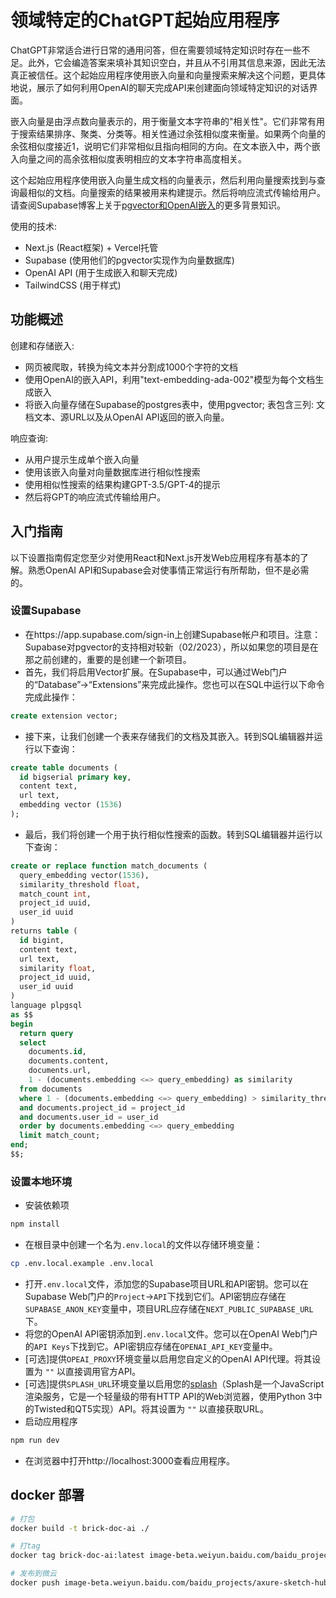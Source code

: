 # 领域特定的ChatGPT起始应用程序

ChatGPT非常适合进行日常的通用问答，但在需要领域特定知识时存在一些不足。此外，它会编造答案来填补其知识空白，并且从不引用其信息来源，因此无法真正被信任。这个起始应用程序使用嵌入向量和向量搜索来解决这个问题，更具体地说，展示了如何利用OpenAI的聊天完成API来创建面向领域特定知识的对话界面。

嵌入向量是由浮点数向量表示的，用于衡量文本字符串的"相关性"。它们非常有用于搜索结果排序、聚类、分类等。相关性通过余弦相似度来衡量。如果两个向量的余弦相似度接近1，说明它们非常相似且指向相同的方向。在文本嵌入中，两个嵌入向量之间的高余弦相似度表明相应的文本字符串高度相关。

这个起始应用程序使用嵌入向量生成文档的向量表示，然后利用向量搜索找到与查询最相似的文档。向量搜索的结果被用来构建提示。然后将响应流式传输给用户。请查阅Supabase博客上关于[pgvector和OpenAI嵌入](https://supabase.com/blog/openai-embeddings-postgres-vector)的更多背景知识。

使用的技术:

- Next.js (React框架) + Vercel托管
- Supabase (使用他们的pgvector实现作为向量数据库)
- OpenAI API (用于生成嵌入和聊天完成)
- TailwindCSS (用于样式)

## 功能概述

创建和存储嵌入:

- 网页被爬取，转换为纯文本并分割成1000个字符的文档
- 使用OpenAI的嵌入API，利用"text-embedding-ada-002"模型为每个文档生成嵌入
- 将嵌入向量存储在Supabase的postgres表中，使用pgvector; 表包含三列: 文档文本、源URL以及从OpenAI API返回的嵌入向量。

响应查询:

- 从用户提示生成单个嵌入向量
- 使用该嵌入向量对向量数据库进行相似性搜索
- 使用相似性搜索的结果构建GPT-3.5/GPT-4的提示
- 然后将GPT的响应流式传输给用户。

## 入门指南

以下设置指南假定您至少对使用React和Next.js开发Web应用程序有基本的了解。熟悉OpenAI API和Supabase会对使事情正常运行有所帮助，但不是必需的。

### 设置Supabase

- 在https://app.supabase.com/sign-in上创建Supabase帐户和项目。注意：Supabase对pgvector的支持相对较新（02/2023），所以如果您的项目是在那之前创建的，重要的是创建一个新项目。
- 首先，我们将启用Vector扩展。在Supabase中，可以通过Web门户的“Database”→“Extensions”来完成此操作。您也可以在SQL中运行以下命令完成此操作：

```sql
create extension vector;
```

- 接下来，让我们创建一个表来存储我们的文档及其嵌入。转到SQL编辑器并运行以下查询：

```sql
create table documents (
  id bigserial primary key,
  content text,
  url text,
  embedding vector (1536)
);
```

- 最后，我们将创建一个用于执行相似性搜索的函数。转到SQL编辑器并运行以下查询：

```sql
create or replace function match_documents (
  query_embedding vector(1536),
  similarity_threshold float,
  match_count int,
  project_id uuid,
  user_id uuid
)
returns table (
  id bigint,
  content text,
  url text,
  similarity float,
  project_id uuid,
  user_id uuid
)
language plpgsql
as $$
begin
  return query
  select
    documents.id,
    documents.content,
    documents.url,
    1 - (documents.embedding <=> query_embedding) as similarity
  from documents
  where 1 - (documents.embedding <=> query_embedding) > similarity_threshold
  and documents.project_id = project_id
  and documents.user_id = user_id
  order by documents.embedding <=> query_embedding
  limit match_count;
end;
$$;
```
### 设置本地环境

- 安装依赖项
```bash
npm install
```

- 在根目录中创建一个名为`.env.local`的文件以存储环境变量：

```bash
cp .env.local.example .env.local
```

- 打开`.env.local`文件，添加您的Supabase项目URL和API密钥。您可以在Supabase Web门户的`Project`→`API`下找到它们。API密钥应存储在`SUPABASE_ANON_KEY`变量中，项目URL应存储在`NEXT_PUBLIC_SUPABASE_URL`下。
- 将您的OpenAI API密钥添加到`.env.local`文件。您可以在OpenAI Web门户的`API Keys`下找到它。API密钥应存储在`OPENAI_API_KEY`变量中。
- [可选]提供`OPEAI_PROXY`环境变量以启用您自定义的OpenAI API代理。将其设置为 `""` 以直接调用官方API。
- [可选]提供`SPLASH_URL`环境变量以启用您的[splash](https://splash.readthedocs.io/en/stable/index.html)（Splash是一个JavaScript渲染服务，它是一个轻量级的带有HTTP API的Web浏览器，使用Python 3中的Twisted和QT5实现）API。将其设置为 `""` 以直接获取URL。
- 启动应用程序

```bash
npm run dev
```

- 在浏览器中打开http://localhost:3000查看应用程序。

## docker 部署

```sh
# 打包
docker build -t brick-doc-ai ./

# 打tag
docker tag brick-doc-ai:latest image-beta.weiyun.baidu.com/baidu_projects/axure-sketch-hub/brick-doc-ai:[tagid]

# 发布到微云
docker push image-beta.weiyun.baidu.com/baidu_projects/axure-sketch-hub/brick-doc-ai:[tagid]
```